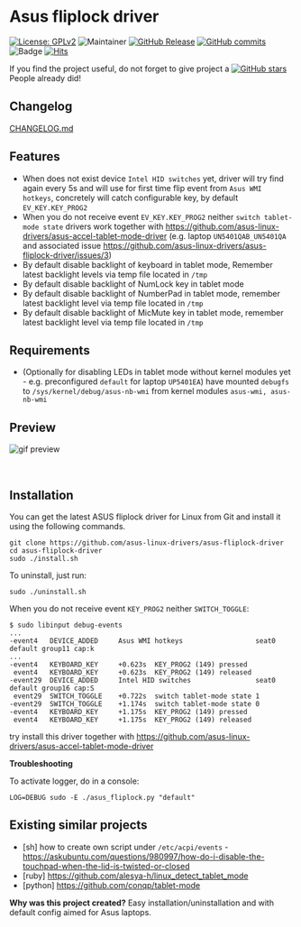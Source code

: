 # Asus fliplock driver

[![License: GPLv2](https://img.shields.io/badge/License-GPL_v2-blue.svg)](https://www.gnu.org/licenses/old-licenses/gpl-2.0.en.html)
![Maintainer](https://img.shields.io/badge/maintainer-ldrahnik-blue)
[![GitHub Release](https://img.shields.io/github/release/asus-linux-drivers/asus-fliplock-driver.svg?style=flat)](https://github.com/asus-linux-drivers/asus-fliplock-driver/releases)
[![GitHub commits](https://img.shields.io/github/commits-since/asus-linux-drivers/asus-fliplock-driver/v1.2.0.svg)](https://GitHub.com/asus-linux-drivers/asus-fliplock-driver/commit/)
![Badge](https://hitscounter.dev/api/hit?url=https%3A%2F%2Fgithub.com%2Fasus-linux-drivers%2Fasus-fliplock-driver&label=Visitors&icon=suit-heart-fill&color=%23e35d6a)
[![Hits](https://hits.seeyoufarm.com/api/count/incr/badge.svg?url=https%3A%2F%2Fgithub.com%2Fasus-linux-drivers%2Fasus-fliplock-driver&count_bg=%2379C83D&title_bg=%23555555&icon=&icon_color=%23E7E7E7&title=hits&edge_flat=false)](https://hits.seeyoufarm.com)

If you find the project useful, do not forget to give project a [![GitHub stars](https://img.shields.io/github/stars/asus-linux-drivers/asus-fliplock-driver.svg?style=flat-square)](https://github.com/asus-linux-drivers/asus-fliplock-driver/stargazers) People already did!

## Changelog

[CHANGELOG.md](CHANGELOG.md)

## Features

- When does not exist device `Intel HID switches` yet, driver will try find again every 5s and will use for first time flip event from `Asus WMI hotkeys`, concretely will catch configurable key, by default `EV_KEY.KEY_PROG2`
- When you do not receive event `EV_KEY.KEY_PROG2` neither `switch tablet-mode state` drivers work together with https://github.com/asus-linux-drivers/asus-accel-tablet-mode-driver (e.g. laptop `UN5401QAB_UN5401QA` and associated issue https://github.com/asus-linux-drivers/asus-fliplock-driver/issues/3)
- By default disable backlight of keyboard in tablet mode, Remember latest backlight levels via temp file located in `/tmp`
- By default disable backlight of NumLock key in tablet mode
- By default disable backlight of NumberPad in tablet mode, remember latest backlight level via temp file located in `/tmp`
- By default disable backlight of MicMute key in tablet mode, remember latest backlight level via temp file located in `/tmp`

## Requirements

- (Optionally for disabling LEDs in tablet mode without kernel modules yet - e.g. preconfigured `default` for laptop `UP5401EA`) have mounted `debugfs` to `/sys/kernel/debug/asus-nb-wmi` from kernel modules `asus-wmi, asus-nb-wmi`

## Preview

![gif preview](./preview.gif)

<br/>


## Installation

You can get the latest ASUS fliplock driver for Linux from Git and install it using the following commands.
```
git clone https://github.com/asus-linux-drivers/asus-fliplock-driver
cd asus-fliplock-driver
sudo ./install.sh
```

To uninstall, just run:
```
sudo ./uninstall.sh
```

When you do not receive event `KEY_PROG2` neither `SWITCH_TOGGLE`:

```
$ sudo libinput debug-events
...
-event4   DEVICE_ADDED     Asus WMI hotkeys                  seat0 default group11 cap:k
...
-event4   KEYBOARD_KEY     +0.623s	KEY_PROG2 (149) pressed
 event4   KEYBOARD_KEY     +0.623s	KEY_PROG2 (149) released
-event29  DEVICE_ADDED     Intel HID switches                seat0 default group16 cap:S
 event29  SWITCH_TOGGLE    +0.722s	switch tablet-mode state 1
-event29  SWITCH_TOGGLE    +1.174s	switch tablet-mode state 0
-event4   KEYBOARD_KEY     +1.175s	KEY_PROG2 (149) pressed
 event4   KEYBOARD_KEY     +1.175s	KEY_PROG2 (149) released
```

try install this driver together with https://github.com/asus-linux-drivers/asus-accel-tablet-mode-driver


**Troubleshooting**

To activate logger, do in a console:
```
LOG=DEBUG sudo -E ./asus_fliplock.py "default"
```

## Existing similar projects

- [sh] how to create own script under `/etc/acpi/events` - https://askubuntu.com/questions/980997/how-do-i-disable-the-touchpad-when-the-lid-is-twisted-or-closed
- [ruby] https://github.com/alesya-h/linux_detect_tablet_mode
- [python] https://github.com/conqp/tablet-mode

**Why was this project created?** Easy installation/uninstallation and with default config aimed for Asus laptops.
